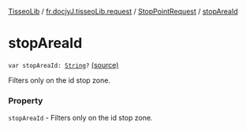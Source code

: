 [TisseoLib](../../index.md) / [fr.docjyJ.tisseoLib.request](../index.md) / [StopPointRequest](index.md) / [stopAreaId](./stop-area-id.md)

# stopAreaId

`var stopAreaId: `[`String`](https://kotlinlang.org/api/latest/jvm/stdlib/kotlin/-string/index.html)`?` [(source)](https://github.com/docjyJ/TisseoLib/tree/master/src/main/kotlin/fr/docjyJ/tisseoLib/request/StopPointRequest.kt#L38)

Filters only on the id stop zone.

### Property

`stopAreaId` - Filters only on the id stop zone.